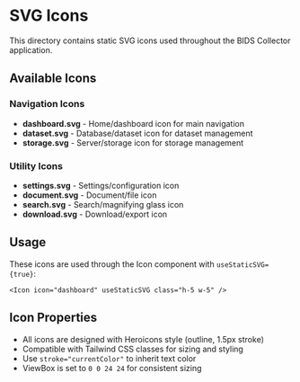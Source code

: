 # SVG Icons

This directory contains static SVG icons used throughout the BIDS Collector application.

## Available Icons

### Navigation Icons
- **dashboard.svg** - Home/dashboard icon for main navigation
- **dataset.svg** - Database/dataset icon for dataset management
- **storage.svg** - Server/storage icon for storage management

### Utility Icons
- **settings.svg** - Settings/configuration icon
- **document.svg** - Document/file icon
- **search.svg** - Search/magnifying glass icon
- **download.svg** - Download/export icon

## Usage

These icons are used through the Icon component with `useStaticSVG={true}`:

```svelte
<Icon icon="dashboard" useStaticSVG class="h-5 w-5" />
```

## Icon Properties

- All icons are designed with Heroicons style (outline, 1.5px stroke)
- Compatible with Tailwind CSS classes for sizing and styling
- Use `stroke="currentColor"` to inherit text color
- ViewBox is set to `0 0 24 24` for consistent sizing
